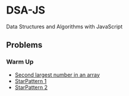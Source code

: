 # DSA-JS

Data Structures and Algorithms with JavaScript

## Problems

### Warm Up

- [Second largest number in an array](https://github.com/Manish270698/DSA-JS/blob/main/Warm_up/SecondLargest.js)
- [StarPattern 1](https://github.com/Manish270698/DSA-JS/blob/main/Warm_up/StarPatterOne.js)
- [StarPattern 2](https://github.com/Manish270698/DSA-JS/blob/main/Warm_up/StarPatternTwo.js)
